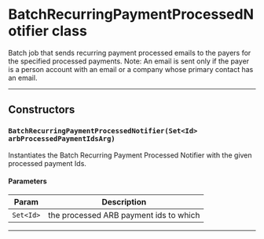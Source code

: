 # BatchRecurringPaymentProcessedNotifier class

Batch job that sends recurring payment 		processed emails to the payers for the specified 		processed payments. Note: An email is sent only if the payer is a person account with an email or 			a company whose primary contact has an email.

---
## Constructors
### `BatchRecurringPaymentProcessedNotifier(Set<Id> arbProcessedPaymentIdsArg)`

Instantiates the Batch Recurring Payment Processed Notifier 		with the given processed payment Ids.
#### Parameters
|Param|Description|
|-----|-----------|
|`Set<Id>` |  the processed ARB payment ids to which |

---
